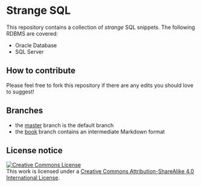 # Strange SQL

This repository contains a collection of *strange* SQL snippets. The following RDBMS are covered:

* Oracle Database
* SQL Server

## How to contribute

Please feel free to fork this repository if there are any edits you should love to suggest!

## Branches

* the [master](https://github.com/robertoreale/strange-sql) branch is the default branch
* the [book](https://github.com/robertoreale/strange-sql/tree/book) branch contains an intermediate Markdown format

## License notice

<a rel="license" href="http://creativecommons.org/licenses/by-sa/4.0/"><img alt="Creative Commons License" style="border-width:0" src="https://i.creativecommons.org/l/by-sa/4.0/88x31.png" /></a><br />This work is licensed under a <a rel="license" href="http://creativecommons.org/licenses/by-sa/4.0/">Creative Commons Attribution-ShareAlike 4.0 International License</a>.
